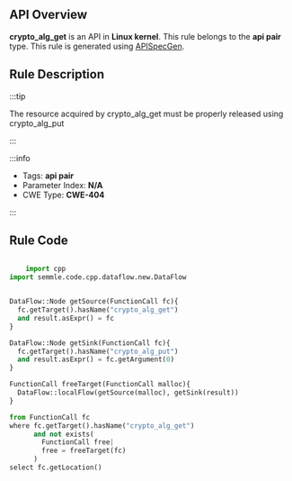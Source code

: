 ---
---


## API Overview
**crypto_alg_get** is an API in **Linux kernel**. This rule belongs to the **api pair** type. This rule is generated using [APISpecGen](../../tools/APISpecGen).
## Rule Description

:::tip

The resource acquired by crypto_alg_get must be properly released using crypto_alg_put

:::

:::info

- Tags: **api pair**
- Parameter Index: **N/A**
- CWE Type: **CWE-404**

:::

## Rule Code
```python

    import cpp
import semmle.code.cpp.dataflow.new.DataFlow


DataFlow::Node getSource(FunctionCall fc){
  fc.getTarget().hasName("crypto_alg_get")
  and result.asExpr() = fc
}

DataFlow::Node getSink(FunctionCall fc){
  fc.getTarget().hasName("crypto_alg_put")
  and result.asExpr() = fc.getArgument(0)
}

FunctionCall freeTarget(FunctionCall malloc){
  DataFlow::localFlow(getSource(malloc), getSink(result))
}

from FunctionCall fc
where fc.getTarget().hasName("crypto_alg_get")
      and not exists(
        FunctionCall free| 
        free = freeTarget(fc)
      )
select fc.getLocation()

    
```